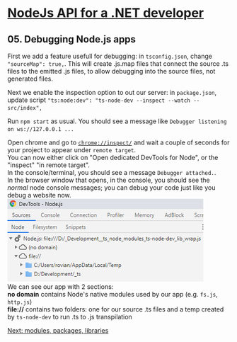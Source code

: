 # [NodeJs API for a .NET developer](../README.md)

## 05. Debugging Node.js apps

First we add a feature usefull for debugging: in `tsconfig.json`, change `"sourceMap": true,`.
This will create .js.map files that connect the source .ts files to the emitted .js files, to allow debugging into the source files, not generated files.

Next we enable the inspection option to out our server: in `package.json`, update script `"ts:node:dev": "ts-node-dev --inspect --watch -- src/index",`

Run `npm start` as usual. You should see a message like `Debugger listening on ws://127.0.0.1 ...`

Open chrome and go to [`chrome://inspect/`](chrome://inspect/) and wait a couple of seconds for your project to appear under `remote target`.  
You can now either click on "Open dedicated DevTools for Node", or the "inspect" "in remote target".  
In the console/terminal, you should see a message `Debugger attached.`.  
In the browser window that opens, in the console, you should see the *normal* node console messages; you can debug your code just like you debug a website now.  
![Chrome Debugger](assets/chrome-debugger.png)  
We can see our app with 2 sections:  
**no domain** contains Node's native modules used by our app (e.g. `fs.js`, `http.js`)  
**file://** contains two folders: one for our source .ts files and a temp created by `ts-node-dev` to run .ts to .js transpilation

[Next: modules, packages, libraries](06-modules-packages-libraries.md)
